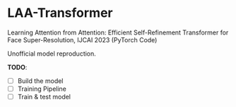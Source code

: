 # LAA-Transformer
Learning Attention from Attention: Efficient Self-Refinement Transformer for Face Super-Resolution, IJCAI 2023 (PyTorch Code)

Unofficial model reproduction.

**TODO**:
- [ ] Build the model
- [ ] Training Pipeline
- [ ] Train & test model

